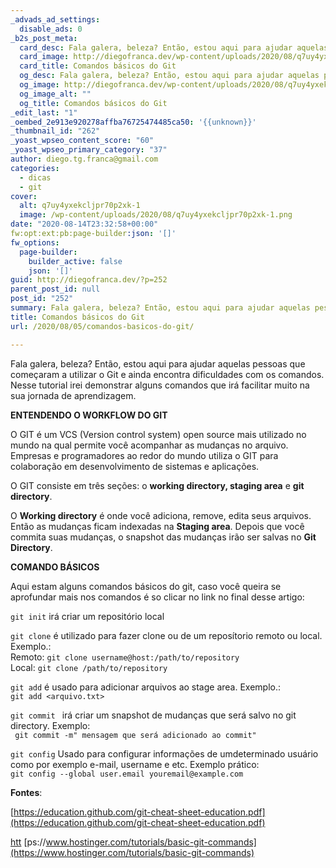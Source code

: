 ```yaml
---
_advads_ad_settings:
  disable_ads: 0
_b2s_post_meta:
  card_desc: Fala galera, beleza? Então, estou aqui para ajudar aquelas pessoas que começaram a utilizar o Git e ainda  encontra dificuldades com os comandos. Nesse tutori
  card_image: http://diegofranca.dev/wp-content/uploads/2020/08/q7uy4yxekcljpr70p2xk-1.png
  card_title: Comandos básicos do Git
  og_desc: Fala galera, beleza? Então, estou aqui para ajudar aquelas pessoas que começaram a utilizar o Git e ainda  encontra dificuldades com os comandos. Nesse tutori
  og_image: http://diegofranca.dev/wp-content/uploads/2020/08/q7uy4yxekcljpr70p2xk-1.png
  og_image_alt: ""
  og_title: Comandos básicos do Git
_edit_last: "1"
_oembed_2e913e920278affba76725474485ca50: '{{unknown}}'
_thumbnail_id: "262"
_yoast_wpseo_content_score: "60"
_yoast_wpseo_primary_category: "37"
author: diego.tg.franca@gmail.com
categories:
  - dicas
  - git
cover:
  alt: q7uy4yxekcljpr70p2xk-1
  image: /wp-content/uploads/2020/08/q7uy4yxekcljpr70p2xk-1.png
date: "2020-08-14T23:32:58+00:00"
fw:opt:ext:pb:page-builder:json: '[]'
fw_options:
  page-builder:
    builder_active: false
    json: '[]'
guid: http://diegofranca.dev/?p=252
parent_post_id: null
post_id: "252"
summary: Fala galera, beleza? Então, estou aqui para ajudar aquelas pessoas que começaram a utilizar o Git e ainda encontra dificuldades com os comandos. Nesse tutorial irei demonstrar alguns comandos que irá facilitar muito na sua jornada de aprendizagem.
title: Comandos básicos do Git
url: /2020/08/05/comandos-basicos-do-git/

---
```

Fala galera, beleza? Então, estou aqui para ajudar aquelas pessoas que começaram a utilizar o Git e ainda encontra dificuldades com os comandos. Nesse tutorial irei demonstrar alguns comandos que irá facilitar muito na sua jornada de aprendizagem.

**ENTENDENDO O WORKFLOW DO GIT**

O GIT é um VCS (Version control system) open source mais utilizado no mundo na qual permite você acompanhar as mudanças no arquivo. Empresas e programadores ao redor do mundo utiliza o GIT para colaboração em desenvolvimento de sistemas e aplicações.

O GIT consiste em três seções: o **working directory, staging area** e **git directory**.

O **Working directory** é onde você adiciona, remove, edita seus arquivos. Então as mudanças ficam indexadas na **Staging area**. Depois que você commita suas mudanças, o snapshot das mudanças irão ser salvas no **Git Directory**.

**COMANDO BÁSICOS**

Aqui estam alguns comandos básicos do git, caso você queira se aprofundar mais nos comandos é so clicar no link no final desse artigo:

`git init` irá criar um repositório local

`git clone` é utilizado para fazer clone ou de um reposítorio remoto ou local. Exemplo.:  
Remoto: `git clone username@host:/path/to/repository`  
Local: `git clone /path/to/repository`

`git add` é usado para adicionar arquivos ao stage area. Exemplo.:  
`git add <arquivo.txt>`

`git commit ` irá criar um snapshot de mudanças que será salvo no git directory. Exemplo:  
` git commit -m" mensagem que será adicionado ao commit"`

`git config` Usado para configurar informações de umdeterminado usuário como por exemplo e-mail, username e etc. Exemplo prático:  
`git config --global user.email youremail@example.com`

**Fontes**:

[https://education.github.com/git-cheat-sheet-education.pdf](https://education.github.com/git-cheat-sheet-education.pdf)

[htt](https://www.hostinger.com/tutorials/basic-git-commands) [ps://www.hostinger.com/tutorials/basic-git-commands](https://www.hostinger.com/tutorials/basic-git-commands)
